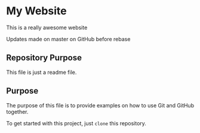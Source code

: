 # My Website

This is a really awesome website

Updates made on master on GitHub before rebase

## Repository Purpose

This file is just a readme file.

## Purpose

The purpose of this file is to provide examples 
on how to use Git and GitHub together.

To get started with this project, just `clone` this repository.
